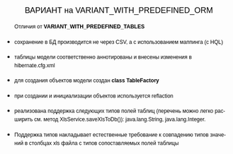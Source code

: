 
<HTML>

<BODY LANG="ru-RU" LINK="#000080" VLINK="#800000" DIR="LTR">
<H2 CLASS="western"><BR><BR>
</H2>
<H2 CLASS="western" STYLE="margin-left: 1.25cm; font-style: normal; font-weight: normal; orphans: 1">
<FONT COLOR="#000000"><FONT FACE="Arial"><FONT SIZE=4><SPAN STYLE="background: transparent"><SPAN LANG="ru-RU">ВАРИАНТ
на </SPAN><SPAN LANG="en-US">VARIANT_WITH_PREDEFINED_ORM</SPAN> </SPAN></FONT></FONT></FONT>
</H2>
<OL START=6>
	<P STYLE="margin-bottom: 0cm; background: transparent; line-height: 138%; orphans: 1">
	<FONT COLOR="#000000"><FONT FACE="Arial"><FONT SIZE=2 STYLE="font-size: 9pt"><SPAN LANG="ru-RU"><SPAN STYLE="font-style: normal"><SPAN STYLE="font-weight: normal"><SPAN STYLE="background: transparent">Отличия
	</SPAN></SPAN></SPAN></SPAN></FONT></FONT></FONT><FONT COLOR="#000000"><FONT FACE="Arial"><FONT SIZE=2 STYLE="font-size: 9pt"><SPAN LANG="en-US"><SPAN STYLE="font-style: normal"><SPAN STYLE="font-weight: normal"><SPAN STYLE="background: transparent">от
	 </SPAN></SPAN></SPAN></SPAN></FONT></FONT></FONT><FONT COLOR="#000000"><FONT FACE="Arial"><FONT SIZE=2 STYLE="font-size: 9pt"><SPAN LANG="ru-RU"><SPAN STYLE="font-style: normal"><B><SPAN STYLE="background: transparent">VARIANT_WITH_PREDEFINED_TABLES</SPAN></B></SPAN></SPAN></FONT></FONT></FONT></P>
	<P STYLE="margin-bottom: 0cm; background: transparent; line-height: 138%; orphans: 1">
	</P>
</OL>
<UL>
	<LI><P STYLE="margin-bottom: 0cm; background: transparent; font-style: normal; font-weight: normal; line-height: 138%; orphans: 1">
	<FONT COLOR="#000000"><FONT FACE="Arial"><FONT SIZE=2 STYLE="font-size: 9pt"><SPAN STYLE="background: transparent">сохранение
	в БД производится не через <SPAN LANG="en-US">CSV, </SPAN><SPAN LANG="ru-RU">а
	с использованием маппинга (с </SPAN><SPAN LANG="en-US">HQL</SPAN><SPAN LANG="ru-RU">)</SPAN><SPAN LANG="en-US">
	</SPAN></SPAN></FONT></FONT></FONT>
	</P>
	<LI><P STYLE="margin-bottom: 0cm; background: transparent; font-style: normal; font-weight: normal; line-height: 138%; orphans: 1">
	<FONT COLOR="#000000"><FONT FACE="Arial"><FONT SIZE=2 STYLE="font-size: 9pt"><SPAN STYLE="background: transparent">таблицы
	модели соответственно  аннотированы и внесены изменения в
	hibernate.cfg.xml</SPAN></FONT></FONT></FONT></P>
	<LI><P STYLE="margin-bottom: 0cm; background: transparent; font-style: normal; font-weight: normal; line-height: 138%; orphans: 1">
	<FONT COLOR="#000000"><FONT FACE="Arial"><FONT SIZE=2 STYLE="font-size: 9pt"><SPAN STYLE="background: transparent">для
	создания объектов модели создан <B>class TableFactory</B>	</SPAN></FONT></FONT></FONT></P>
	<LI><P STYLE="margin-bottom: 0cm; background: transparent; font-style: normal; font-weight: normal; line-height: 138%; orphans: 1">
	<FONT COLOR="#000000"><FONT FACE="Arial"><FONT SIZE=2 STYLE="font-size: 9pt"><SPAN STYLE="background: transparent">при
	создании и инициализации объектов используется <SPAN LANG="en-US">reflaction</SPAN></SPAN></FONT></FONT></FONT></P>
	<LI><P STYLE="margin-bottom: 0cm; background: transparent; font-style: normal; font-weight: normal; line-height: 138%; orphans: 1">
	<FONT COLOR="#000000"><FONT FACE="Arial"><FONT SIZE=2 STYLE="font-size: 9pt"><SPAN STYLE="background: transparent">реализована
	поддержка следующих типов полей таблиц (перечень можно легко
	расширить см. метод <SPAN LANG="en-US">XlsService.saveXlsToDb()</SPAN>):
	java.lang.String, java.lang.Integer. </SPAN></FONT></FONT></FONT>
	</P>
	<LI><P STYLE="margin-bottom: 0cm; background: transparent; font-style: normal; font-weight: normal; line-height: 138%; orphans: 1">
	<FONT COLOR="#000000"><FONT FACE="Arial"><FONT SIZE=2 STYLE="font-size: 9pt"><SPAN STYLE="background: transparent"><SPAN LANG="ru-RU">Поддержка
	типов накладывает естественные требование к совпадению типов
	значений в столбцах </SPAN><SPAN LANG="en-US">xls </SPAN><SPAN LANG="ru-RU">файла
	с типов сопоставляемых полей таблицы</SPAN></SPAN></FONT></FONT></FONT></P>
	<P STYLE="margin-bottom: 0cm; background: transparent; font-style: normal; font-weight: normal; line-height: 138%; orphans: 1">
	</P>
</UL>
</BODY>
</HTML>
